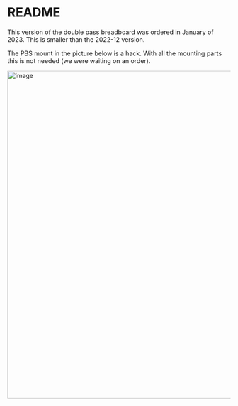 # README

This version of the double pass breadboard was ordered in January of 2023.  This is smaller than the 2022-12 version. 


The PBS mount in the picture below is a hack. With all the mounting parts this is not needed (we were waiting on an order).

<img width="739" alt="image" src="https://user-images.githubusercontent.com/63123871/231607416-c20247d6-4d55-4785-b397-88617b3494cd.jpg">
